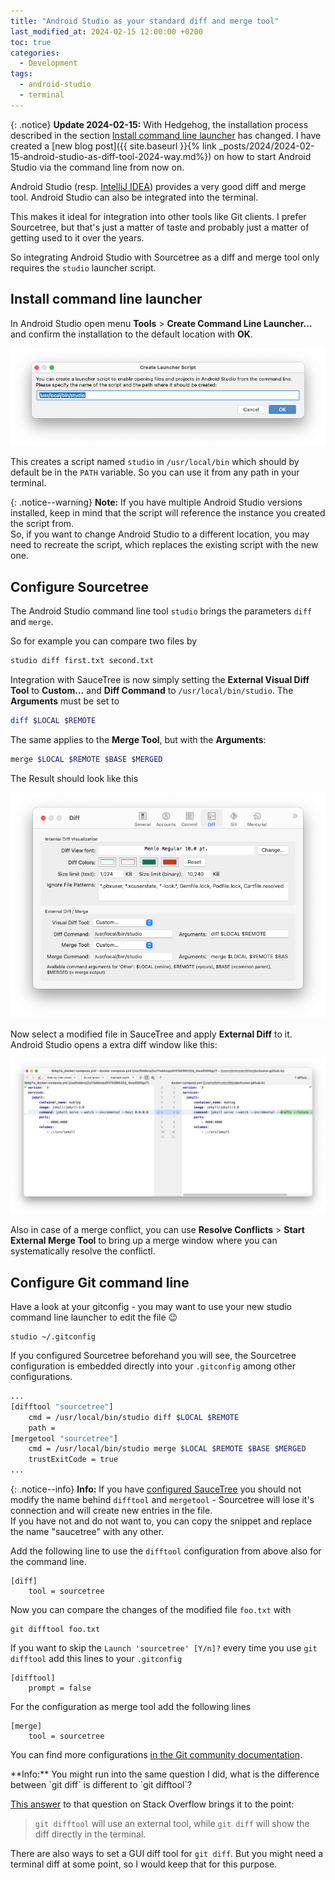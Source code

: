 ```yaml
---
title: "Android Studio as your standard diff and merge tool" 
last_modified_at: 2024-02-15 12:00:00 +0200
toc: true
categories:
  - Development
tags:
  - android-studio
  - terminal
---
```


{: .notice}
**Update 2024-02-15:**  With Hedgehog, the installation process described in the section [Install command line launcher](#install-command-line-launcher) has changed. I have created a [new blog post]({{ site.baseurl }}{% link _posts/2024/2024-02-15-android-studio-as-diff-tool-2024-way.md%}) on how to start Android Studio via the command line from now on.

Android Studio (resp. [IntelliJ IDEA]( https://www.jetbrains.com/help/idea/command-line-differences-viewer.html)) provides a very good diff and merge tool. Android Studio can also be integrated into the terminal.

This makes it ideal for integration into other tools like Git clients. I prefer Sourcetree, but that's just a matter of taste and probably just a matter of getting used to it over the years.

So integrating Android Studio with Sourcetree as a diff and merge tool only requires the `studio` launcher script.

## Install command line launcher

In Android Studio open menu **Tools** > **Create Command Line Launcher…** and confirm the installation to the default location with **OK**.

![Android Studio Command-line Launcher](../../assets/images/2021/2021-10-06-android-studio-command-line-launcher-installer.png)


This creates a script named `studio` in `/usr/local/bin` which should by default be in the `PATH` variable. So you can use it from any path in your terminal.

{: .notice--warning}
**Note:** If you have multiple Android Studio versions installed, keep in mind that the script will reference the instance you created the script from.   
So, if you want to change Android Studio to a different location, you may need to recreate the script, which replaces the existing script with the new one.

## Configure Sourcetree

The Android Studio command line tool `studio` brings the parameters `diff` and `merge`.

So for example you can compare two files by

```bash
studio diff first.txt second.txt
```

Integration with SauceTree is now simply setting the **External Visual Diff Tool** to **Custom…**  and **Diff Command** to `/usr/local/bin/studio`.
The **Arguments** must be set to

```bash
diff $LOCAL $REMOTE
```

The same applies to the **Merge Tool**, but with the **Arguments**:

```bash
merge $LOCAL $REMOTE $BASE $MERGED
```

The Result should look like this

![Sourcetree Preferences Diff Tool](../../assets/images/2021/2021-10-06-sourcetree-preferences-diff-tool.png)



Now select a modified file in SauceTree and apply **External Diff** to it. Android Studio opens a extra diff window like this:

![Android Studio Diff View](../../assets/images/2021/2021-10-06-android-studio-diff-view.png)

Also in case of a merge conflict, you can use **Resolve Conflicts** > **Start External Merge Tool** to bring up a merge window where you can systematically resolve the conflictl.

## Configure Git command line
Have a look at your gitconfig - you may want to use your new studio command line launcher to edit the file  😉
```
studio ~/.gitconfig
```
If you configured Sourcetree beforehand you will see, the Sourcetree configuration is embedded directly into your `.gitconfig` among other configurations.

```bash
...
[difftool "sourcetree"]
    cmd = /usr/local/bin/studio diff $LOCAL $REMOTE
    path = 
[mergetool "sourcetree"]
    cmd = /usr/local/bin/studio merge $LOCAL $REMOTE $BASE $MERGED
    trustExitCode = true
...
```

{: .notice--info}
**Info:** If you have [configured SauceTree](#configure-saucetree) you should not modify the name behind `difftool` and `mergetool`  - Sourcetree will lose it's connection and will create new entries in the file.  
If you have not and do not want to, you can copy the snippet and replace the name "saucetree" with any other.

Add the following line to use the `difftool` configuration from above also for the command line.

```
[diff]
    tool = sourcetree
```

Now you can compare the changes of the modified file `foo.txt` with

```
git difftool foo.txt
```

If you want to skip the `Launch 'sourcetree' [Y/n]?` every time you use `git difftool` add this lines to your `.gitconfig`

```
[difftool]
    prompt = false
```

For the configuration as merge tool add the following lines
```
[merge]
    tool = sourcetree
```

You can find more configurations [in the Git community documentation](https://git-scm.com/book/sv/v2/Customizing-Git-Git-Configuration).

<div class="notice--info" markdown="1">
**Info:** You might run into the same question I did,  
what is the difference between `git diff` is different to `git difftool`?

[This answer](https://stackoverflow.com/a/20951002/362182) to that question on Stack Overflow brings it to the point:

> `git difftool` will use an external tool, while `git diff` will show the diff directly in the terminal.

There are also ways to set a GUI diff tool for `git diff`. But you might need a terminal diff at some point, so I would keep that for this purpose.
</div>
